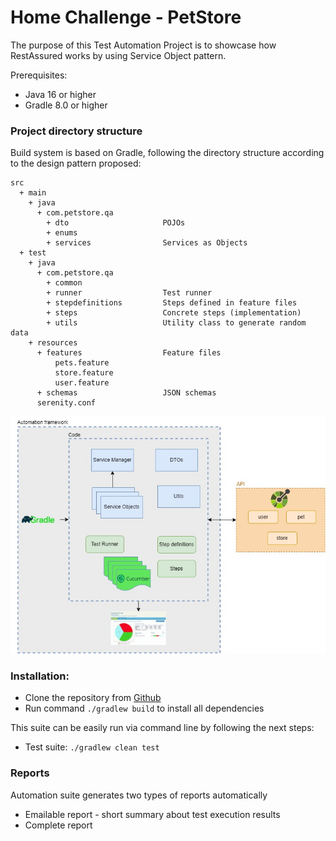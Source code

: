 # Home Challenge - PetStore

The purpose of this Test Automation Project is to showcase how RestAssured works by using Service Object pattern.

Prerequisites:
- Java 16 or higher
- Gradle 8.0 or higher


### Project directory structure
Build system is based on Gradle, following the directory structure according to the design pattern proposed:
```Gherkin
src
  + main
    + java
      + com.petstore.qa
        + dto                     POJOs
        + enums
        + services                Services as Objects
  + test
    + java 
      + com.petstore.qa
        + common
        + runner                  Test runner
        + stepdefinitions         Steps defined in feature files
        + steps                   Concrete steps (implementation)
        + utils                   Utility class to generate random data
    + resources
      + features                  Feature files
          pets.feature
          store.feature
          user.feature
      + schemas                   JSON schemas
      serenity.conf
```

![diagram.jpg](media/diagram.jpg)

### Installation:
- Clone the repository from [Github](https://github.com)
- Run command ```./gradlew build``` to install all dependencies

This suite can be easily run via command line by following the next steps:
- Test suite: ```./gradlew clean test```

### Reports
Automation suite generates two types of reports automatically
- Emailable report - short summary about test execution results
- Complete report